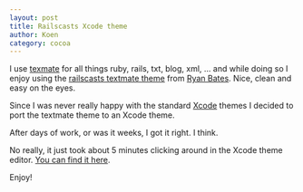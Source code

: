 ```yaml
---
layout: post
title: Railscasts Xcode theme
author: Koen
category: cocoa
---
```

I use [texmate](http://macromates.com) for all things ruby, rails, txt, blog, xml, ... and while doing so I enjoy using the [railscasts textmate theme](http://github.com/ryanb/textmate-themes) from [Ryan Bates](http://github.com/ryanb). Nice, clean and easy on the eyes.

Since I was never really happy with the standard [Xcode](http://developer.apple.com/TOOLS/Xcode/) themes I decided to port the textmate theme to an Xcode theme.  

After days of work, or was it weeks, I got it right. I think.

No really, it just took about 5 minutes clicking around in the Xcode theme editor. [You can find it here](http://gist.github.com/193387).

Enjoy! 